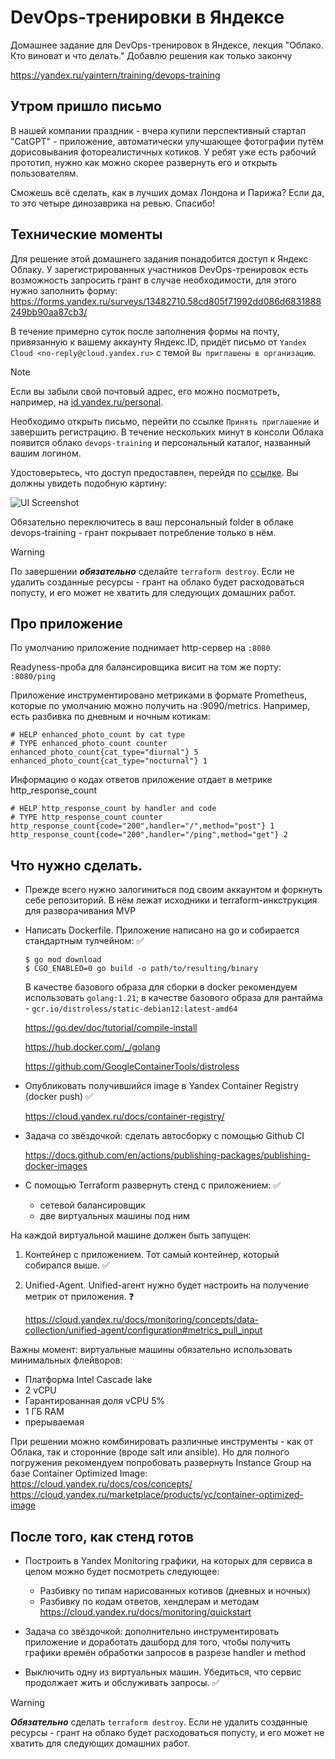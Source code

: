 # DevOps-тренировки в Яндексе
Домашнее задание для DevOps-тренировок в Яндексе, лекция "Облако. Кто виноват и что делать."
Добавлю решения как только закончу

https://yandex.ru/yaintern/training/devops-training

## Утром пришло письмо
В нашей компании праздник - вчера купили перспективный стартап "CatGPT" - приложение, автоматически улучшающее фотографии путём дорисовывания фотореалистичных котиков. У ребят уже есть рабочий прототип, нужно как можно скорее развернуть его и открыть пользователям.

Сможешь всё сделать, как в лучших домах Лондона и Парижа? Если да, то это четыре динозаврика на ревью. Спасибо!

## Технические моменты
Для решение этой домашнего задания понадобится доступ к Яндекс Облаку. У зарегистрированных участников DevOps-тренировок есть возможность запросить грант в случае необходимости, для этого нужно заполнить форму: https://forms.yandex.ru/surveys/13482710.58cd805f71992dd086d6831888249bb90aa87cb3/

В течение примерно суток после заполнения формы на почту, привязанную к вашему аккаунту Яндекс.ID, придёт письмо от `Yandex Cloud <no-reply@cloud.yandex.ru>` с темой `Вы приглашены в организацию`.
>[!NOTE]
>Если вы забыли свой почтовый адрес, его можно посмотреть, например, на [id.yandex.ru/personal](https://id.yandex.ru/personal#contacts).

Необходимо открыть письмо, перейти по ссылке `Принять приглашение` и завершить регистрацию. В течение нескольких минут в консоли Облака появится облако `devops-training` и персональный каталог, названный вашим логином.

Удостоверьтесь, что доступ предоставлен, перейдя по [ссылке](https://console.cloud.yandex.ru/cloud/b1g0vh6uspd0m39d5er6). Вы должны увидеть подобную картину:

![UI Screenshot](ui_cloud_folder.png)

Обязательно переключитесь в ваш персональный folder в облаке devops-training - грант покрывает потребление только в нём.

>[!WARNING]
>По завершении **_обязательно_** сделайте `terraform destroy`. Если не удалить созданные ресурсы - грант на облако будет расходоваться попусту, и его может не хватить для следующих домашних работ.

## Про приложение
По умолчанию приложение поднимает http-сервер на `:8080`

Readyness-проба для балансировщика висит на том же порту: `:8080/ping`

Приложение инструментировано метриками в формате Prometheus, которые по умолчанию можно получить на :9090/metrics.
Например, есть разбивка по дневным и ночным котикам:
```
# HELP enhanced_photo_count by cat type
# TYPE enhanced_photo_count counter
enhanced_photo_count{cat_type="diurnal"} 5
enhanced_photo_count{cat_type="nocturnal"} 1
```
Информацию о кодах ответов приложение отдает в метрике http_response_count
```
# HELP http_response_count by handler and code
# TYPE http_response_count counter
http_response_count{code="200",handler="/",method="post"} 1
http_response_count{code="200",handler="/ping",method="get"} 2
```

## Что нужно сделать.

* Прежде всего нужно залогиниться под своим аккаунтом и форкнуть себе репозиторий. В нём лежат исходники и terraform-инкструкция для разворачивания MVP 


* Написать Dockerfile. Приложение написано на go и собирается стандартным тулчейном: ✅
    ```
    $ go mod download
    $ CGO_ENABLED=0 go build -o path/to/resulting/binary
    ```

    В качестве базового образа для сборки в docker рекомендуем использовать `golang:1.21`; в качестве базового образа для рантайма - `gcr.io/distroless/static-debian12:latest-amd64`

    https://go.dev/doc/tutorial/compile-install

    https://hub.docker.com/_/golang

    https://github.com/GoogleContainerTools/distroless


* Опубликовать получившийся image в Yandex Container Registry (docker push) ✅

    https://cloud.yandex.ru/docs/container-registry/


* Задача со звёздочкой: сделать автосборку с помощью Github CI

    https://docs.github.com/en/actions/publishing-packages/publishing-docker-images


* С помощью Terraform развернуть стенд с приложением: ✅
    - сетевой балансировщик
    - две виртуальных машины под ним

На каждой виртуальной машине должен быть запущен:
1) Контейнер с приложением. Тот самый контейнер, который собирался выше. ✅
2) Unified-Agent. Unified-агент нужно будет настроить на получение метрик от приложения. ❓

    https://cloud.yandex.ru/docs/monitoring/concepts/data-collection/unified-agent/configuration#metrics_pull_input

Важны момент: виртуальные машины обязательно использовать минимальных флейворов:
- Платформа Intel Cascade lake
- 2 vCPU
- Гарантированная доля vCPU 5%
- 1 ГБ RAM
- прерываемая

При решении можно комбинировать различные инструменты - как от Облака, так и сторонние (вроде salt или ansible). Но для полного погружения рекомендуем попробовать развернуть Instance Group на базе Container Optimized Image: https://cloud.yandex.ru/docs/cos/concepts/
https://cloud.yandex.ru/marketplace/products/yc/container-optimized-image

## После того, как стенд готов
* Построить в Yandex Monitoring графики, на которых для сервиса в целом можно будет посмотреть следующее: 
    * Разбивку по типам нарисованных котивов (дневных и ночных)
    * Разбивку по кодам ответов, хендлерам и методам
https://cloud.yandex.ru/docs/monitoring/quickstart


* Задача со звёздочкой: дополнительно инструментировать приложение и доработать дашборд для того, чтобы получить графики времён обработки запросов в разрезе handler и method


* Выключить одну из виртуальных машин. Убедиться, что сервис продолжает жить и обслуживать запросы. ✅


>[!WARNING]
>**_Обязательно_** сделать `terraform destroy`. Если не удалить созданные ресурсы - грант на облако будет расходоваться попусту, и его может не хватить для следующих домашних работ.

